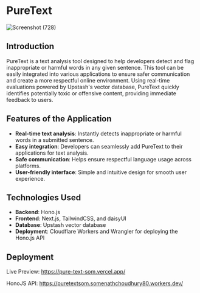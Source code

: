 # PureText

![Screenshot (728)](https://github.com/user-attachments/assets/8df09dc7-cbf9-4dbd-a665-01be569707f1)

## Introduction

PureText is a text analysis tool designed to help developers detect and flag inappropriate or harmful words in any given sentence. This tool can be easily integrated into various applications to ensure safer communication and create a more respectful online environment. Using real-time evaluations powered by Upstash's vector database, PureText quickly identifies potentially toxic or offensive content, providing immediate feedback to users.

## Features of the Application

- **Real-time text analysis**: Instantly detects inappropriate or harmful words in a submitted sentence.
- **Easy integration**: Developers can seamlessly add PureText to their applications for text analysis.
- **Safe communication**: Helps ensure respectful language usage across platforms.
- **User-friendly interface**: Simple and intuitive design for smooth user experience.

## Technologies Used

- **Backend**: Hono.js
- **Frontend**: Next.js, TailwindCSS, and daisyUI
- **Database**: Upstash vector database
- **Deployment**: Cloudflare Workers and Wrangler for deploying the Hono.js API

## Deployment

Live Preview: https://pure-text-som.vercel.app/

HonoJS API: https://puretextsom.somenathchoudhury80.workers.dev/
